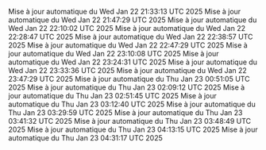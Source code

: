 Mise à jour automatique du Wed Jan 22 21:33:13 UTC 2025
Mise à jour automatique du Wed Jan 22 21:47:29 UTC 2025
Mise à jour automatique du Wed Jan 22 22:10:02 UTC 2025
Mise à jour automatique du Wed Jan 22 22:28:47 UTC 2025
Mise à jour automatique du Wed Jan 22 22:38:57 UTC 2025
Mise à jour automatique du Wed Jan 22 22:47:29 UTC 2025
Mise à jour automatique du Wed Jan 22 23:10:08 UTC 2025
Mise à jour automatique du Wed Jan 22 23:24:31 UTC 2025
Mise à jour automatique du Wed Jan 22 23:33:36 UTC 2025
Mise à jour automatique du Wed Jan 22 23:47:29 UTC 2025
Mise à jour automatique du Thu Jan 23 00:51:05 UTC 2025
Mise à jour automatique du Thu Jan 23 02:09:12 UTC 2025
Mise à jour automatique du Thu Jan 23 02:51:45 UTC 2025
Mise à jour automatique du Thu Jan 23 03:12:40 UTC 2025
Mise à jour automatique du Thu Jan 23 03:29:59 UTC 2025
Mise à jour automatique du Thu Jan 23 03:41:32 UTC 2025
Mise à jour automatique du Thu Jan 23 03:48:49 UTC 2025
Mise à jour automatique du Thu Jan 23 04:13:15 UTC 2025
Mise à jour automatique du Thu Jan 23 04:31:17 UTC 2025
